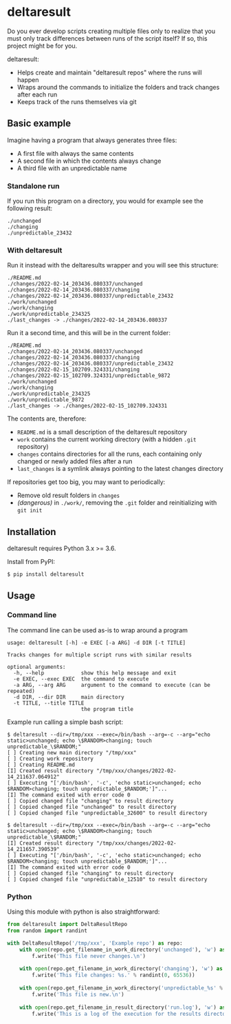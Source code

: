 # deltaresult

Do you ever develop scripts creating multiple files only to realize that you must only track differences between runs
of the script itself? If so, this project might be for you.

deltaresult:
- Helps create and maintain "deltaresult repos" where the runs will happen
- Wraps around the commands to initialize the folders and track changes after each run
- Keeps track of the runs themselves via git

## Basic example

Imagine having a program that always generates three files:

- A first file with always the same contents
- A second file in which the contents always change
- A third file with an unpredictable name

### Standalone run
If you run this program on a directory, you would for example see the following result:
```
./unchanged
./changing
./unpredictable_23432
```

### With deltaresult
Run it instead with the deltaresults wrapper and you will see this structure:
```
./README.md
./changes/2022-02-14_203436.080337/unchanged
./changes/2022-02-14_203436.080337/changing
./changes/2022-02-14_203436.080337/unpredictable_23432
./work/unchanged
./work/changing
./work/unpredictable_234325
./last_changes -> ./changes/2022-02-14_203436.080337
```
Run it a second time, and this will be in the current folder:
```
./README.md
./changes/2022-02-14_203436.080337/unchanged
./changes/2022-02-14_203436.080337/changing
./changes/2022-02-14_203436.080337/unpredictable_23432
./changes/2022-02-15_102709.324331/changing
./changes/2022-02-15_102709.324331/unpredictable_9872
./work/unchanged
./work/changing
./work/unpredictable_234325
./work/unpredictable_9872
./last_changes -> ./changes/2022-02-15_102709.324331
```

The contents are, therefore:

- `README.md` is a small description of the deltaresult repository 
- `work` contains the current working directory (with a hidden `.git` repository)
- `changes` contains directories for all the runs, each containing only changed or newly added files after a run
- `last_changes` is a symlink always pointing to the latest changes directory 

If repositories get too big, you may want to periodically:

- Remove old result folders in `changes`
- _(dangerous)_ in `./work/`, removing the `.git` folder and reinitializing with `git init`

## Installation

deltaresult requires Python 3.x >= 3.6.

Install from PyPI:

```
$ pip install deltaresult
```

## Usage


### Command line

The command line can be used as-is to wrap around a program

```
usage: deltaresult [-h] -e EXEC [-a ARG] -d DIR [-t TITLE]

Tracks changes for multiple script runs with similar results

optional arguments:
  -h, --help            show this help message and exit
  -e EXEC, --exec EXEC  the command to execute
  -a ARG, --arg ARG     argument to the command to execute (can be repeated)
  -d DIR, --dir DIR     main directory
  -t TITLE, --title TITLE
                        the program title
```

Example run calling a simple bash script:
```
$ deltaresult --dir=/tmp/xxx --exec=/bin/bash --arg=-c --arg="echo static>unchanged; echo \$RANDOM>changing; touch unpredictable_\$RANDOM;"
[ ] Creating new main directory "/tmp/xxx"
[ ] Creating work repository
[ ] Creating README.md
[I] Created result directory "/tmp/xxx/changes/2022-02-14_211637.064912"
[ ] Executing "['/bin/bash', '-c', 'echo static>unchanged; echo $RANDOM>changing; touch unpredictable_$RANDOM;']"...
[I] The command exited with error code 0
[ ] Copied changed file "changing" to result directory
[ ] Copied changed file "unchanged" to result directory
[ ] Copied changed file "unpredictable_32600" to result directory

$ deltaresult --dir=/tmp/xxx --exec=/bin/bash --arg=-c --arg="echo static>unchanged; echo \$RANDOM>changing; touch unpredictable_\$RANDOM;"
[I] Created result directory "/tmp/xxx/changes/2022-02-14_211657.390539"
[ ] Executing "['/bin/bash', '-c', 'echo static>unchanged; echo $RANDOM>changing; touch unpredictable_$RANDOM;']"...
[I] The command exited with error code 0
[ ] Copied changed file "changing" to result directory
[ ] Copied changed file "unpredictable_12510" to result directory
```

### Python

Using this module with python is also straightforward:

```python
from deltaresult import DeltaResultRepo
from random import randint

with DeltaResultRepo('/tmp/xxx', 'Example repo') as repo:
    with open(repo.get_filename_in_work_directory('unchanged'), 'w') as f:
        f.write('This file never changes.\n')
        
    with open(repo.get_filename_in_work_directory('changing'), 'w') as f:
        f.write('This file changes: %s.' % randint(0, 65536))
        
    with open(repo.get_filename_in_work_directory('unpredictable_%s' % randint(0, 65536)), 'w') as f:
        f.write('This file is new.\n')
        
    with open(repo.get_filename_in_result_directory('run.log'), 'w') as f:
        f.write('This is a log of the execution for the results directory.\n');

```